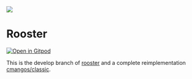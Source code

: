 <img src="https://github.com/christiansiewert/rooster/raw/rooster/docs/logo.jpg" />

# Rooster

[![Open in Gitpod](https://gitpod.io/button/open-in-gitpod.svg)](https://gitpod.io/#https://github.com/christiansiewert/rooster)

This is the develop branch of [rooster] and a complete reimplementation [cmangos/classic].

[rooster]: https://github.com/christiansiewert/rooster
[cmangos/classic]: https://github.com/cmangos/classic